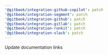 ```yaml
---
'@gitbook/integration-github-copilot': patch
'@gitbook/integration-segment': patch
'@gitbook/integration-github': patch
'@gitbook/integration-gitlab': patch
'@gitbook/integration-runkit': patch
'@gitbook/integration-slack': patch
---
```


Update documentation links
